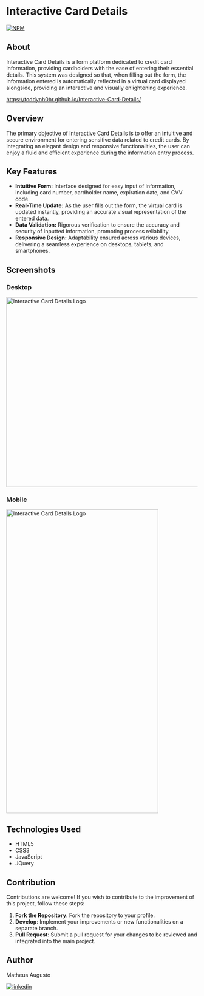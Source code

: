 
# Interactive Card Details
[![NPM](https://img.shields.io/npm/l/react)](https://github.com/Toddynh0BR/Interactive-Card-Details/blob/main/LICENSE) 

## About

Interactive Card Details is a form platform dedicated to credit card information, providing cardholders with the ease of entering their essential details. This system was designed so that, when filling out the form, the information entered is automatically reflected in a virtual card displayed alongside, providing an interactive and visually enlightening experience.

https://toddynh0br.github.io/Interactive-Card-Details/

## Overview

The primary objective of Interactive Card Details is to offer an intuitive and secure environment for entering sensitive data related to credit cards. By integrating an elegant design and responsive functionalities, the user can enjoy a fluid and efficient experience during the information entry process.

## Key Features

- **Intuitive Form:** Interface designed for easy input of information, including card number, cardholder name, expiration date, and CVV code.
- **Real-Time Update:** As the user fills out the form, the virtual card is updated instantly, providing an accurate visual representation of the entered data.
- **Data Validation:** Rigorous verification to ensure the accuracy and security of inputted information, promoting process reliability.
- **Responsive Design:** Adaptability ensured across various devices, delivering a seamless experience on desktops, tablets, and smartphones.

## Screenshots

### Desktop
<img src="https://github.com/MUHGYVT/Assets/blob/main/dInteractive.png" alt="Interactive Card Details Logo" width="1700" height="500">

### Mobile
<img src="https://github.com/MUHGYVT/Assets/blob/main/mInteractive.jpg" alt="Interactive Card Details Logo" width="400" height="800">

## Technologies Used
- HTML5
- CSS3
- JavaScript
- JQuery
  
## Contribution

Contributions are welcome! If you wish to contribute to the improvement of this project, follow these steps:

1. **Fork the Repository**: Fork the repository to your profile.
2. **Develop**: Implement your improvements or new functionalities on a separate branch.
3. **Pull Request**: Submit a pull request for your changes to be reviewed and integrated into the main project.

## Author

Matheus Augusto

[![linkedin](https://img.shields.io/badge/linkedin-0A66C2?style=for-the-badge&logo=linkedin&logoColor=white)](https://www.linkedin.com/in/matheus-augusto-a950672a1/)


